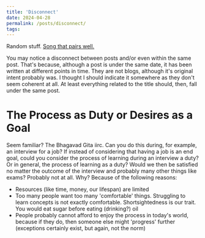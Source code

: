 ```yaml
---
title: 'Disconnect'
date: 2024-04-28
permalink: /posts/disconnect/
tags:
---
```


Random stuff. [Song that pairs well.](https://music.youtube.com/watch?v=tl0jmpkniNk&list=RDAMVMtl0jmpkniNk)

You may notice a disconnect between posts and/or even within the same post. That's because, although a post is under the same date, it has been written at different points in time. They are not blogs, although it's original intent probably was. I thought I should indicate it somewhere as they don't seem coherent at all. At least everything related to the title should, then, fall under the same post.

The Process as Duty or Desires as a Goal
========================================
Seem familiar? The Bhagavad Gita iirc. Can you do this during, for example, an interview for a job? If instead of considering that having a job is an end goal, could you consider the process of learning during an interview a duty? Or in general, the process of learning as a duty? Would we then be satisfied no matter the outcome of the interview and probably many other things like exams? Probably not at all. Why? Because of the following reasons:
- Resources (like time, money, our lifespan) are limited 
- Too many people want too many 'comfortable' things. Struggling to learn concepts is not exactly comfortable. Shortsightedness is our trait. You would eat sugar before eating (drinking?) oil
- People probably cannot afford to enjoy the process in today's world, because if they do, then someone else might 'progress' further (exceptions certainly exist, but again, not the norm)




